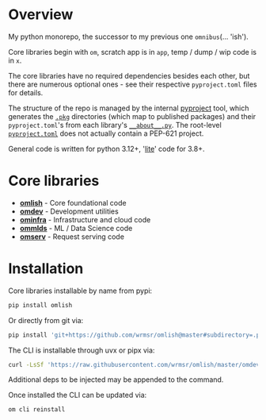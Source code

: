 # Overview

My python monorepo, the successor to my previous one `omnibus`(... 'ish').

Core libraries begin with `om`, scratch app is in `app`, temp / dump / wip code is in `x`.

The core libraries have no required dependencies besides each other, but there are numerous optional ones - see their
respective `pyproject.toml` files for details.

The structure of the repo is managed by the internal [pyproject](omdev/pyproject) tool, which generates the
[`.pkg`](.pkg) directories (which map to published packages) and their `pyproject.toml`'s from each library's
[`__about__.py`](omlish/__about__.py). The root-level [`pyproject.toml`](pyproject.toml) does not actually contain a
PEP-621 project.

General code is written for python 3.12+, '[lite](omlish#lite-code)' code for 3.8+.

# Core libraries

- **[omlish](omlish#readme)** - Core foundational code
- **[omdev](omdev#readme)** - Development utilities
- **[ominfra](ominfra)** - Infrastructure and cloud code
- **[ommlds](ommlds)** - ML / Data Science code
- **[omserv](omserv)** - Request serving code

# Installation

Core libraries installable by name from pypi:

```bash
pip install omlish
```

Or directly from git via:

```bash
pip install 'git+https://github.com/wrmsr/omlish@master#subdirectory=.pkg/<pkg>'
```

The CLI is installable through uvx or pipx via:

```bash
curl -LsSf 'https://raw.githubusercontent.com/wrmsr/omlish/master/omdev/cli/install.py' | python3 -
```

Additional deps to be injected may be appended to the command.

Once installed the CLI can be updated via:

```bash
om cli reinstall
```
